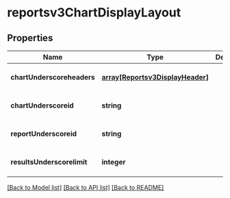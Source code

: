 # reportsv3ChartDisplayLayout

## Properties
Name | Type | Description | Notes
------------ | ------------- | ------------- | -------------
**chartUnderscoreheaders** | [**array[Reportsv3DisplayHeader]**](Reportsv3DisplayHeader.md) |  | [optional] [default to null]
**chartUnderscoreid** | **string** |  | [optional] [default to null]
**reportUnderscoreid** | **string** |  | [optional] [default to null]
**resultsUnderscorelimit** | **integer** |  | [optional] [default to null]

[[Back to Model list]](../README.md#documentation-for-models) [[Back to API list]](../README.md#documentation-for-api-endpoints) [[Back to README]](../README.md)


